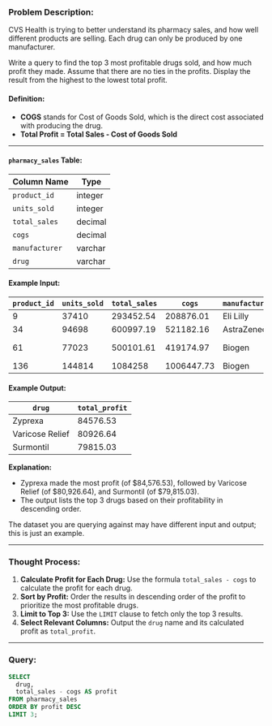 ### Problem Description:
CVS Health is trying to better understand its pharmacy sales, and how well different products are selling. Each drug can only be produced by one manufacturer.

Write a query to find the top 3 most profitable drugs sold, and how much profit they made. Assume that there are no ties in the profits. Display the result from the highest to the lowest total profit.

#### Definition:
- **COGS** stands for Cost of Goods Sold, which is the direct cost associated with producing the drug.
- **Total Profit = Total Sales - Cost of Goods Sold**

---

#### `pharmacy_sales` Table:
| Column Name   | Type      |
|---------------|-----------|
| `product_id`  | integer   |
| `units_sold`  | integer   |
| `total_sales` | decimal   |
| `cogs`        | decimal   |
| `manufacturer`| varchar   |
| `drug`        | varchar   |

#### Example Input:
| `product_id` | `units_sold` | `total_sales` | `cogs`      | `manufacturer` | `drug`             |
|--------------|--------------|---------------|-------------|----------------|--------------------|
| 9            | 37410        | 293452.54     | 208876.01   | Eli Lilly      | Zyprexa            |
| 34           | 94698        | 600997.19     | 521182.16   | AstraZeneca    | Surmontil          |
| 61           | 77023        | 500101.61     | 419174.97   | Biogen         | Varicose Relief    |
| 136          | 144814       | 1084258       | 1006447.73  | Biogen         | Burkhart           |

#### Example Output:
| `drug`             | `total_profit` |
|--------------------|----------------|
| Zyprexa            | 84576.53       |
| Varicose Relief    | 80926.64       |
| Surmontil          | 79815.03       |

**Explanation:**
- Zyprexa made the most profit (of $84,576.53), followed by Varicose Relief (of $80,926.64), and Surmontil (of $79,815.03).
- The output lists the top 3 drugs based on their profitability in descending order.

The dataset you are querying against may have different input and output; this is just an example.

---

### Thought Process:
1. **Calculate Profit for Each Drug:** Use the formula `total_sales - cogs` to calculate the profit for each drug.
2. **Sort by Profit:** Order the results in descending order of the profit to prioritize the most profitable drugs.
3. **Limit to Top 3:** Use the `LIMIT` clause to fetch only the top 3 results.
4. **Select Relevant Columns:** Output the `drug` name and its calculated profit as `total_profit`.

---

### Query:
```sql
SELECT 
  drug, 
  total_sales - cogs AS profit 
FROM pharmacy_sales
ORDER BY profit DESC
LIMIT 3;
